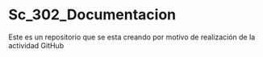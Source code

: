 # Sc_302_Documentacion
Este es un repositorio que se esta creando por motivo de realización de la actividad GitHub
